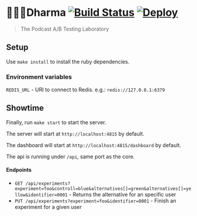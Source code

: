 # 👩🏻‍🔬Dharma [![Build Status](https://travis-ci.org/feedcast/dharma.svg?branch=master)](https://travis-ci.org/feedcast/dharma) [![Deploy](https://www.herokucdn.com/deploy/button.svg)](https://heroku.com/deploy)
> The Podcast A/B Testing Laboratory

## Setup

Use `make install` to install the ruby dependencies.

### Environment variables

`REDIS_URL` - URI to connect to Redis. e.g.: `redis://127.0.0.1:6379`

## Showtime

Finally, run `make start` to start the server.

The server will start at `http://localhost:4815` by default.

The dashboard will start at `http://localhost:4815/dashboard` by default.

The api is running under `/api`, same port as the core.

#### Endpoints

* `GET /api/experiments?experiment=foo&controll=blue&alternatives[]=green&alternatives[]=yellow&identifier=0001` - Returns the alternative for an specific user
* `PUT /api/experiments?experiment=foo&identifier=0001` - Finish an experiment for a given user
